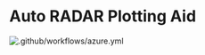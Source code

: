 # Auto RADAR Plotting Aid

![.github/workflows/azure.yml](https://github.com/mbh1620/ARPA_Simulator/blob/master/photos/viewer.png)